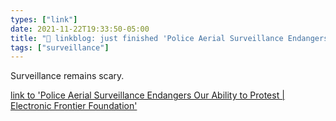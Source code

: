 ```yaml
---
types: ["link"]
date: 2021-11-22T19:33:50-05:00
title: "🔗 linkblog: just finished 'Police Aerial Surveillance Endangers Our Ability to Protest | Electronic Frontier Foundation'"
tags: ["surveillance"]
---
```

Surveillance remains scary.
 
[link to 'Police Aerial Surveillance Endangers Our Ability to Protest | Electronic Frontier Foundation'](https://www.eff.org/deeplinks/2021/11/police-aerial-surveillance-endangers-our-ability-protest)
